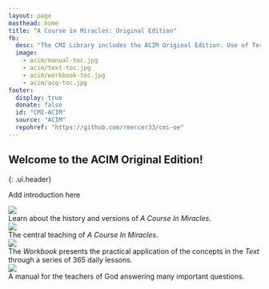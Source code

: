```yaml
---
layout: page
masthead: home
title: "A Course in Miracles: Original Edition"
fb:
  desc: "The CMI Library includes the ACIM Original Edition. Use of Terms, Text, Workbook, and Manual. All books are fully searchable and support annotation and bookmarks."
  image:
    - acim/manual-toc.jpg
    - acim/text-toc.jpg
    - acim/workbook-toc.jpg
    - acim/acq-toc.jpg
footer:
  display: true
  donate: false
  id: "CMI-ACIM"
  source: "ACIM"
  repohref: "https://github.com/rmercer33/cmi-oe"
---
```


## Welcome to the ACIM Original Edition!
{: .ui.header}

Add introduction here

<div id="page-contents">
  <div class="ui three cards">
    <div class="card">
      <a href="#" data-book="acq" class="toc-modal-open image" data-tooltip="Click to view the Getting Acquainted table of contents." data-position="top center">
        <img src="/t/acimoe/public/img/acim/acq-big.jpg">
      </a>
      <div class="content">
        <div class="description">
          Learn about the history and versions of <em>A Course In Miracles.</em>
        </div>
      </div>
    </div>
  </div>
  <div class="ui three cards">
    <div class="card">
      <a href="#" data-book="text" class="toc-modal-open image" data-tooltip="Click to view the ACIM Text table of contents." data-position="top center">
        <img src="/t/acimoe/public/img/acim/text.jpg">
      </a>
      <div class="content">
        <div class="description">
          The central teaching of <em>A Course In Miracles</em>.
        </div>
      </div>
    </div>
    <div class="card">
      <a href="#" data-book="workbook" class="toc-modal-open image" data-tooltip="Click to view the ACIM Workbook table of contents." data-position="top center">
        <img src="/t/acimoe/public/img/acim/workbook.jpg">
      </a>
      <div class="content">
        <div class="description">
          The <em>Workbook</em> presents the practical application of the concepts in the <em>Text</em> through a series of 365 daily lessons.
        </div>
      </div>
    </div>
    <div class="card">
      <a href="#" data-book="manual" class="toc-modal-open image" data-tooltip="Click to view the Manual for Teachers table of contents." data-position="top center">
        <img src="/t/acimoe/public/img/acim/manual.jpg">
      </a>
      <div class="content">
        <div class="description">
          A manual for the teachers of God answering many important questions.
        </div>
      </div>
    </div>
  </div>
</div>
